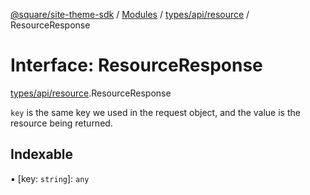 [@square/site-theme-sdk](../GettingStarted.md) / [Modules](../modules.md) / [types/api/resource](../modules/types_api_resource.md) / ResourceResponse

# Interface: ResourceResponse

[types/api/resource](../modules/types_api_resource.md).ResourceResponse

`key` is the same key we used in the request object, and the value is the resource being returned.

## Indexable

▪ [key: `string`]: `any`
